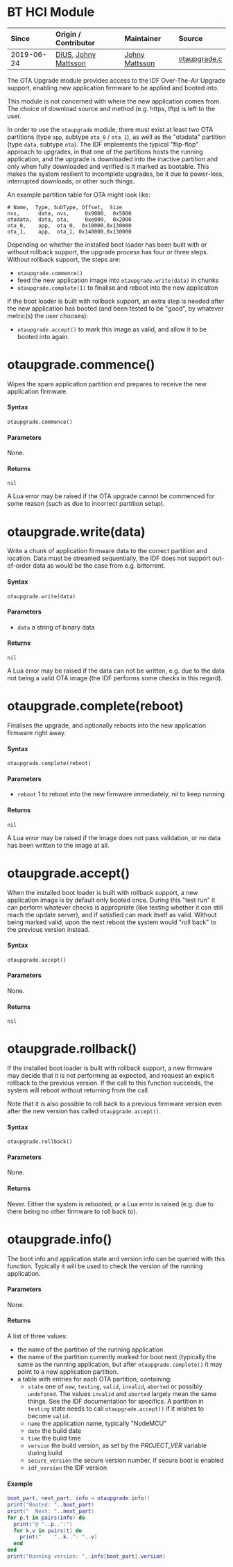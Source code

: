 # BT HCI Module
| Since  | Origin / Contributor  | Maintainer  | Source  |
| :----- | :-------------------- | :---------- | :------ |
| 2019-06-24 | [DiUS](https://github.com/DiUS), [Johny Mattsson](https://github.com/jmattsson) | [Johny Mattsson](https://github.com/jmattsson) | [otaupgrade.c](../../components/modules/otaupgrade.c)|

The OTA Upgrade module provides access to the IDF Over-The-Air Upgrade
support, enabling new application firmware to be applied and booted into.

This module is not concerned with where the new application comes from.
The choice of download source and method (e.g. https, tftp) is left to
the user.

In order to use the `otaupgrade` module, there must exist at least two
OTA partitions (type `app`, subtype `ota_0` / `ota_1`), as well as the
"otadata" partition (type `data`, subtype `ota`). The IDF implements
the typical "flip-flop" approach to upgrades, in that one of the
partitions hosts the running application, and the upgrade is downloaded
into the inactive partition and only when fully downloaded and verified
is it marked as bootable. This makes the system resilient to incomplete
upgrades, be it due to power-loss, interrupted downloads, or other such
things.

An example partition table for OTA might look like:
```
# Name,  Type, SubType, Offset,  Size
nvs,      data, nvs,     0x9000,  0x5000
otadata,  data, ota,     0xe000,  0x2000
ota_0,    app,  ota_0,  0x10000,0x130000
ota_1,    app,  ota_1, 0x140000,0x130000
```

Depending on whether the installed boot loader has been built with or
without rollback support, the upgrade process has four or three steps.
Without rollback support, the steps are:

- `otaupgrade.commence()`
- feed the new application image into `otaupgrade.write(data)` in chunks
- `otaupgrade.complete(1)` to finalise and reboot into the new application

If the boot loader is built with rollback support, an extra step is needed
after the new application has booted (and been tested to be "good", by
whatever metric(s) the user chooses):

- `otaupgrade.accept()` to mark this image as valid, and allow it to be
  booted into again.

# otaupgrade.commence()

Wipes the spare application partition and prepares to receive the new
application firmware.

#### Syntax
`otaupgrade.commence()`

#### Parameters
None.

#### Returns
`nil`

A Lua error may be raised if the OTA upgrade cannot be commenced for some
reason (such as due to incorrect partition setup).


# otaupgrade.write(data)

Write a chunk of application firmware data to the correct partition and
location. Data must be streamed sequentially, the IDF does not support
out-of-order data as would be the case from e.g. bittorrent.

#### Syntax
`otaupgrade.write(data)`

#### Parameters
- `data` a string of binary data

#### Returns
`nil`

A Lua error may be raised if the data can not be written, e.g. due to the
data not being a valid OTA image (the IDF performs some checks in this
regard).


# otaupgrade.complete(reboot)

Finalises the upgrade, and optionally reboots into the new application
firmware right away.

#### Syntax
`otaupgrade.complete(reboot)`

#### Parameters
- `reboot` 1 to reboot into the new firmware immediately, nil to keep running

#### Returns
`nil`

A Lua error may be raised if the image does not pass validation, or no data
has been written to the image at all.


# otaupgrade.accept()

When the installed boot loader is built with rollback support, a new
application image is by default only booted once. During this "test run"
it can perform whatever checks is appropriate (like testing whether it
can still reach the update server), and if satisfied can mark itself
as valid. Without being marked valid, upon the next reboot the system
would "roll back" to the previous version instead.

#### Syntax
`otaupgrade.accept()`

#### Parameters
None.

#### Returns
`nil`


# otaupgrade.rollback()

If the installed boot loader is built with rollback support, a new
firmware may decide that it is not performing as expected, and request
an explicit rollback to the previous version. If the call to this
function succeeds, the system will reboot without returning from the
call.

Note that it is also possible to roll back to a previous firmware
version even after the new version has called `otaupgrade.accept()`.

#### Syntax
`otaupgrade.rollback()`

#### Parameters
None.

#### Returns
Never. Either the system is rebooted, or a Lua error is raised (e.g. due
to there being no other firmware to roll back to).


# otaupgrade.info()

The boot info and application state and version info can be queried with
this function. Typically it will be used to check the version of the
running application.

#### Parameters
None.

#### Returns
A list of three values:
- the name of the partition of the running application
- the name of the partition currently marked for boot next (typically the
  same as the running application, but after `otaupgrade.complete()` it
  may point to a new application partition.
- a table with entries for each OTA partition, containing:
  - `state` one of `new`, `testing`, `valid`, `invalid`, `aborted` or
    possibly `undefined`. The values `invalid` and `aborted` largely
    mean the same things. See the IDF documentation for specifics.
    A partition in `testing` state needs to call `otaupgrade.accept()`
    if it wishes to become `valid`.
  - `name` the application name, typically "NodeMCU"
  - `date` the build date
  - `time` the build time
  - `version` the build version, as set by the *PROJECT_VER* variable
    during build
  - `secure_version` the secure version number, if secure boot is enabled
  - `idf_version` the IDF version

#### Example
```lua
boot_part, next_part, info = otaupgrade.info()
print("Booted: "..boot_part)
print("  Next: "..next_part)
for p,t in pairs(info) do
  print("@ "..p..":")
  for k,v in pairs(t) do
    print("    "..k..": "..v)
  end
end
print("Running version: "..info[boot_part].version)
```
